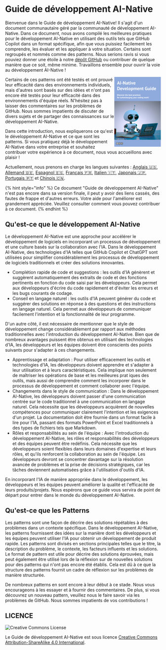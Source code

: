 # Guide de développement AI-Native

Bienvenue dans le Guide de développement AI-Native!
Il s'agit d'un document communautaire géré par la communauté de développement AI-Native.
Dans ce document, nous avons compilé les meilleures pratiques pour le développement AI-Native en utilisant des outils tels que GitHub Copilot dans un format spécifique, afin que vous puissiez facilement les comprendre, les évaluer et les appliquer à votre situation.
Certains sont regroupés et nommés comme des patterns.
Nous serions ravis si vous pouviez donner une étoile à notre [dépôt GitHub](https://github.com/AI-Native-Development/docs) ou contribuer de quelque manière que ce soit, même minime. Travaillons ensemble pour ouvrir la voie au développement AI-Native !

<img align="right" src="../../top.png" title="AI Native Development Guide" width="30%">

Certains de ces patterns ont été testés et ont prouvé leur efficacité dans des environnements individuels, mais d'autres sont basés sur des idées et n'ont pas encore été testés pour leur efficacité dans des environnements d'équipe réels.
N'hésitez pas à laisser des commentaires sur les problèmes de GitHub.
Nous sommes impatients de discuter de divers sujets et de partager des connaissances sur le développement AI-Native.

Dans cette introduction, nous expliquerons ce qu'est le développement AI-Native et ce que sont les patterns.
Si vous pratiquez déjà le développement AI-Native dans votre entreprise et souhaitez contribuer votre expérience à ce document, nous vous accueillons avec plaisir !

Actuellement, nous prenons en charge les langues suivantes : [Anglais 🇺🇸](https://ai-native-development.gitbook.io/docs/), [Allemand 🇩🇪](https://ai-native-development.gitbook.io/docs/v/de/), [Espagnol 🇪🇸](https://ai-native-development.gitbook.io/docs/v/es/), [Français 🇫🇷](https://ai-native-development.gitbook.io/docs/v/fr/), [Italien 🇮🇹](https://ai-native-development.gitbook.io/docs/v/it/), [Japonais 🇯🇵](https://ai-native-development.gitbook.io/docs/v/ja/), [Portugais 🇵🇹](https://ai-native-development.gitbook.io/docs/v/pt/) et [Chinois 🇨🇳](https://ai-native-development.gitbook.io/docs/v/zh/).

{% hint style="info" %}
Ce document "Guide de développement AI-Native" n'est pas encore dans sa version finale, il peut y avoir des liens cassés, des fautes de frappe et d'autres erreurs.
Votre aide pour l'améliorer est grandement appréciée.
Veuillez consulter comment vous pouvez contribuer à ce document.
{% endhint %}

## Qu'est-ce que le développement AI-Native

Le développement AI-Native est une approche pour accélérer le développement de logiciels en incorporant un processus de développement et une culture basés sur la collaboration avec l'IA.
Dans le développement AI-Native, des technologies d'IA telles que GitHub Copilot et ChatGPT sont utilisées pour simplifier considérablement les processus de développement de logiciels traditionnels et créer des solutions innovantes.

* Complétion rapide de code et suggestions : les outils d'IA génèrent et suggèrent automatiquement des extraits de code et des fonctions pertinents en fonction du code saisi par les développeurs.
Cela permet aux développeurs d'écrire du code rapidement et d'éviter les erreurs et les bugs courants de codage.
* Conseil en langage naturel : les outils d'IA peuvent générer du code et suggérer des solutions en réponse à des questions et des instructions en langage naturel.
Cela permet aux développeurs de communiquer facilement l'intention et la fonctionnalité de leur programme.

D'un autre côté, il est nécessaire de mentionner que le style de développement change considérablement par rapport aux méthodes traditionnelles avec l'introduction du développement AI-Native.
Bien que de nombreux avantages puissent être obtenus en utilisant des technologies d'IA, les développeurs et les équipes doivent être conscients des points suivants pour s'adapter à ces changements.

* Apprentissage et adaptation : Pour utiliser efficacement les outils et technologies d'IA, les développeurs doivent apprendre et s'adapter à leur utilisation et à leurs caractéristiques.
Cela implique non seulement de maîtriser les opérations de base et les meilleures prat iques des outils, mais aussi de comprendre comment les incorporer dans le processus de développement et comment collaborer avec l'équipe.
* Changements dans le style de communication : Dans le développement AI-Native, les développeurs doivent passer d'une communication centrée sur le code traditionnel à une communication en langage naturel.
Cela nécessite que les développeurs acquièrent de nouvelles compétences pour communiquer clairement l'intention et les exigences d'un projet.
La documentation doit être fournie dans un format facile à lire pour l'IA, passant des formats PowerPoint et Excel traditionnels à des types de fichiers tels que Markdown.
* Rôles et responsabilités au sein de l'équipe : Avec l'introduction du développement AI-Native, les rôles et responsabilités des développeurs et des équipes peuvent être redéfinis.
Cela nécessite que les développeurs soient flexibles dans leurs domaines d'expertise et leurs rôles, et qu'ils renforcent la collaboration au sein de l'équipe.
Les développeurs devront se concentrer davantage sur la résolution avancée de problèmes et la prise de décisions stratégiques, car les tâches deviennent automatisées grâce à l'utilisation d'outils d'IA.

En incorporant l'IA de manière appropriée dans le développement, les développeurs et les équipes peuvent améliorer la qualité et l'efficacité de leurs produits/projets.
Nous espérons que ce guide vous servira de point de départ pour entrer dans le monde du développement AI-Native.

## Qu'est-ce que les Patterns

Les patterns sont une façon de décrire des solutions répétables à des problèmes dans un contexte spécifique.
Dans le développement AI-Native, les patterns fournissent des idées sur la manière dont les développeurs et les équipes peuvent utiliser l'IA pour obtenir un développement de produit rapide.
Les patterns sont divisés en sections principales telles que le titre, la description du problème, le contexte, les facteurs influents et les solutions.
Le format de pattern est utile pour décrire des solutions éprouvées, mais peut également être utilisé lors de la réflexion sur de nouvelles solutions pour des patterns qui n'ont pas encore été établis.
Cela est dû à ce que la structure des patterns fournit un cadre de réflexion sur les problèmes de manière structurée.

De nombreux patterns en sont encore à leur début à ce stade.
Nous vous encourageons à les essayer et à fournir des commentaires.
De plus, si vous découvrez un nouveau pattern, veuillez nous le faire savoir via les problèmes de GitHub.
Nous sommes impatients de vos contributions !

## LICENCE

![Creative Commons License](https://i.creativecommons.org/l/by-sa/4.0/88x31.png)

Le Guide de développement AI-Native est sous licence [Creative Commons Attribution-ShareAlike 4.0 International](http://creativecommons.org/licenses/by-sa/4.0/).
